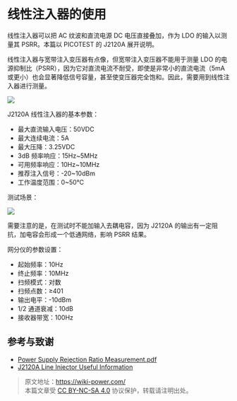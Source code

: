 # 线性注入器的使用

线性注入器可以把 AC 纹波和直流电源 DC 电压直接叠加，作为 LDO 的输入以测量其 PSRR。本篇以 PICOTEST 的 J2120A 展开说明。

线性注入器与宽带注入变压器有点像，但宽带注入变压器不能用于测量 LDO 的电源抑制比（PSRR），因为它对直流电流不耐受，即使是非常小的直流电流（5mA 或更小）也会显著降低信号容量，甚至使变压器完全饱和。因此，需要用到线性注入器进行测量。

![](https://img.wiki-power.com/d/wiki-media/img/20220517101140.png)

J2120A 线性注入器的基本参数：

- 最大直流输入电压：50VDC
- 最大连续电流：5A
- 最大压降：3.25VDC
- 3dB 频率响应：15Hz~5MHz
- 可用频率响应：10Hz~10MHz
- 推荐注入信号：-20~10dBm
- 工作温度范围：0~50℃

测试场景：

![](https://img.wiki-power.com/d/wiki-media/img/20220516174015.png)

需要注意的是，在测试时不能加输入去耦电容，因为 J2120A 的输出有一定阻抗，加电容会形成一个低通网络，影响 PSRR 结果。

网分仪的参数设置：

- 起始频率：10Hz
- 终止频率：10MHz
- 扫频模式：对数
- 扫频点数：≥401
- 输出电平：-10dBm
- 1/2 通道衰减：10dB
- 接收器带宽：100Hz

## 参考与致谢

- [Power Supply Rejection Ratio Measurement.pdf](https://www.omicron-lab.com/fileadmin/assets/Bode_100/ApplicationNotes/PSRR/App_Note_PSRR_2_0.pdf)
- [J2120A Line Injector Useful Information](https://www.picotestonline.com/forum/welcome-to-the-forum/j2120a-line-injector-useful-information)

> 原文地址：<https://wiki-power.com/>  
> 本篇文章受 [CC BY-NC-SA 4.0](https://creativecommons.org/licenses/by/4.0/deed.zh) 协议保护，转载请注明出处。
